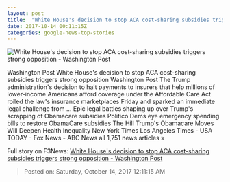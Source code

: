 ```yaml
---
layout: post
title:  "White House's decision to stop ACA cost-sharing subsidies triggers strong opposition - Washington Post"
date: 2017-10-14 00:11:15Z
categories: google-news-top-stories
---
```


![White House's decision to stop ACA cost-sharing subsidies triggers strong opposition - Washington Post](https://img.washingtonpost.com/rf/image_1484w/2010-2019/WashingtonPost/2017/08/09/Others/Images/2017-08-09/healthcare.gov.JPG?t=20170517)

Washington Post White House's decision to stop ACA cost-sharing subsidies triggers strong opposition Washington Post The Trump administration's decision to halt payments to insurers that help millions of lower-income Americans afford coverage under the Affordable Care Act roiled the law's insurance marketplaces Friday and sparked an immediate legal challenge from ... Epic legal battles shaping up over Trump's scrapping of Obamacare subsidies Politico Dems eye emergency spending bills to restore ObamaCare subsidies The Hill Trump's Obamacare Moves Will Deepen Health Inequality New York Times Los Angeles Times - USA TODAY - Fox News - ABC News all 1,751 news articles »


Full story on F3News: [White House's decision to stop ACA cost-sharing subsidies triggers strong opposition - Washington Post](http://www.f3nws.com/n/fGPBnB)

> Posted on: Saturday, October 14, 2017 12:11:15 AM
